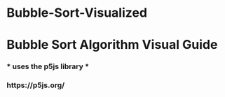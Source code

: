 # Bubble-Sort-Visualized
<h1> Bubble Sort Algorithm Visual Guide </h1>
<h3> * uses the p5js library * </h3>
<h3> https://p5js.org/ </h3>
